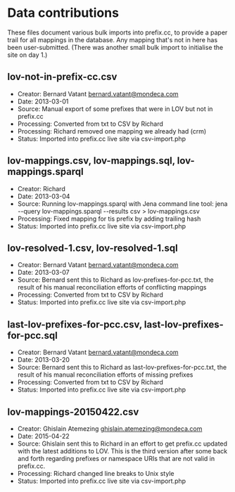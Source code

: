 # Data contributions

These files document various bulk imports into prefix.cc, to provide
a paper trail for all mappings in the database. Any mapping that's not
in here has been user-submitted. (There was another small bulk import
to initialise the site on day 1.)

## lov-not-in-prefix-cc.csv

- Creator: Bernard Vatant <bernard.vatant@mondeca.com>
- Date: 2013-03-01
- Source: Manual export of some prefixes that were in LOV but not in prefix.cc
- Processing: Converted from txt to CSV by Richard
- Processing: Richard removed one mapping we already had (crm)
- Status: Imported into prefix.cc live site via csv-import.php

## lov-mappings.csv, lov-mappings.sql, lov-mappings.sparql

- Creator: Richard
- Date: 2013-03-04
- Source: Running lov-mappings.sparql with Jena command line tool:
  jena --query lov-mappings.sparql --results csv > lov-mappings.csv
- Processing: Fixed mapping for tis prefix by adding trailing hash
- Status: Imported into prefix.cc live site via csv-import.php

## lov-resolved-1.csv, lov-resolved-1.sql

- Creator: Bernard Vatant <bernard.vatant@mondeca.com>
- Date: 2013-03-07
- Source: Bernard sent this to Richard as lov-prefixes-for-pcc.txt,
  the result of his manual reconciliation efforts of conflicting mappings
- Processing: Converted from txt to CSV by Richard
- Status: Imported into prefix.cc live site via csv-import.php

## last-lov-prefixes-for-pcc.csv, last-lov-prefixes-for-pcc.sql

- Creator: Bernard Vatant <bernard.vatant@mondeca.com>
- Date: 2013-03-20
- Source: Bernard sent this to Richard as last-lov-prefixes-for-pcc.txt,
  the result of his manual reconciliation efforts of missing prefixes
- Processing: Converted from txt to CSV by Richard
- Status: Imported into prefix.cc live site via csv-import.php

## lov-mappings-20150422.csv

- Creator: Ghislain Atemezing <ghislain.atemezing@mondeca.com>
- Date: 2015-04-22
- Source: Ghislain sent this to Richard in an effort to get prefix.cc
  updated with the latest additions to LOV. This is the third version after
  some back and forth regarding prefixes or namespace URIs that are not
  valid in prefix.cc.
- Processing: Richard changed line breaks to Unix style
- Status: Imported into prefix.cc live site via csv-import.php
